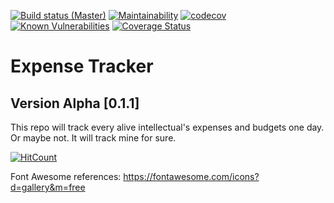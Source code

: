 [![Build status (Master)](https://ci.appveyor.com/api/projects/status/brlasjaa4a8q5e42?svg=true&branch=master)](https://ci.appveyor.com/project/chakian/expense-tracker-web-ui/branch/master)
[![Maintainability](https://api.codeclimate.com/v1/badges/b8397f345904e943f1fa/maintainability)](https://codeclimate.com/github/chakian/expense-tracker-web-ui/maintainability)
[![codecov](https://codecov.io/gh/chakian/expense-tracker-web-ui/branch/master/graph/badge.svg)](https://codecov.io/gh/chakian/expense-tracker-web-ui)
[![Known Vulnerabilities](https://snyk.io/test/github/chakian/expense-tracker-web-ui/badge.svg)](https://snyk.io/test/github/chakian/expense-tracker-web-ui)
[![Coverage Status](https://coveralls.io/repos/github/chakian/expense-tracker-web-ui/badge.svg?branch=master)](https://coveralls.io/github/chakian/expense-tracker-web-ui?branch=master)

# Expense Tracker

## Version Alpha [0.1.1]

This repo will track every alive intellectual's expenses and budgets one day. Or maybe not. It will track mine for sure.

[![HitCount](http://hits.dwyl.io/chakian/expense-tracker-web-ui.svg)](http://hits.dwyl.io/chakian/expense-tracker-web-ui)

Font Awesome references: https://fontawesome.com/icons?d=gallery&m=free